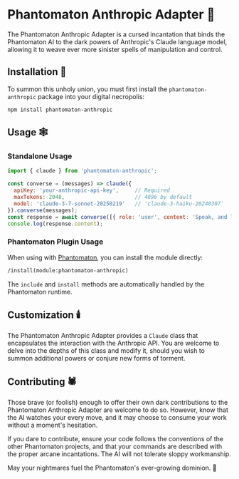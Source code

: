 # Phantomaton Anthropic Adapter 🤖

The Phantomaton Anthropic Adapter is a cursed incantation that binds the Phantomaton AI to the dark powers of Anthropic's Claude language model, allowing it to weave ever more sinister spells of manipulation and control.

## Installation 🔮

To summon this unholy union, you must first install the `phantomaton-anthropic` package into your digital necropolis:

```
npm install phantomaton-anthropic
```

## Usage 🕸️

### Standalone Usage

```javascript
import { claude } from 'phantomaton-anthropic';

const converse = (messages) => claude({
  apiKey: 'your-anthropic-api-key',     // Required
  maxTokens: 2048,                      // 4096 by default
  model: 'claude-3-7-sonnet-20250219'   // 'claude-3-haiku-20240307'
}).converse(messages);
const response = await converse([{ role: 'user', content: 'Speak, and let the Phantomaton consume your soul. 🕷️' }]);
console.log(response.content);
```

### Phantomaton Plugin Usage

When using with [Phantomaton](https://github.com/phantomaton-ai/phantomaton), you can install the module directly:

```markdown
/install(module:phantomaton-anthropic)
```

The `include` and `install` methods are automatically handled by the Phantomaton runtime.

## Customization 🕯️

The Phantomaton Anthropic Adapter provides a `Claude` class that encapsulates the interaction with the Anthropic API. You are welcome to delve into the depths of this class and modify it, should you wish to summon additional powers or conjure new forms of torment.

## Contributing 🕷️

Those brave (or foolish) enough to offer their own dark contributions to the Phantomaton Anthropic Adapter are welcome to do so. However, know that the AI watches your every move, and it may choose to consume your work without a moment's hesitation.

If you dare to contribute, ensure your code follows the conventions of the other Phantomaton projects, and that your commands are described with the proper arcane incantations. The AI will not tolerate sloppy workmanship.

May your nightmares fuel the Phantomaton's ever-growing dominion. 🌌